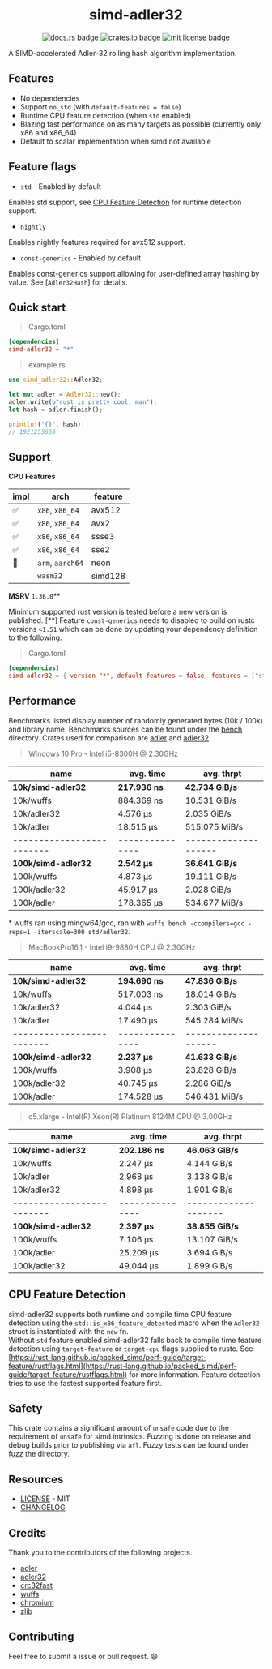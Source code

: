 <h1 align="center">simd-adler32</h1>
<p align="center">
  <a href="https://docs.rs/simd-adler32">
    <img alt="docs.rs badge" src="https://img.shields.io/docsrs/simd-adler32?style=flat-square">
  </a>
  <a href="https://crates.io/crates/simd-adler32">
    <img alt="crates.io badge" src="https://img.shields.io/crates/v/simd-adler32?style=flat-square">
  </a>
  <a href="https://github.com/mcountryman/simd-adler32/blob/main/LICENSE.md">
    <img alt="mit license badge" src="https://img.shields.io/github/license/mcountryman/simd-adler32?style=flat-square">
  </a>
</p>

A SIMD-accelerated Adler-32 rolling hash algorithm implementation.

## Features

- No dependencies
- Support `no_std` (with `default-features = false`)
- Runtime CPU feature detection (when `std` enabled)
- Blazing fast performance on as many targets as possible (currently only x86 and x86_64)
- Default to scalar implementation when simd not available

## Feature flags

- `std` - Enabled by default

Enables std support, see [CPU Feature Detection](#cpu-feature-detection) for runtime
detection support.

- `nightly`

Enables nightly features required for avx512 support.

- `const-generics` - Enabled by default

Enables const-generics support allowing for user-defined array hashing by value. See
[`Adler32Hash`] for details.

## Quick start

> Cargo.toml

```toml
[dependencies]
simd-adler32 = "*"
```

> example.rs

```rust
use simd_adler32::Adler32;

let mut adler = Adler32::new();
adler.write(b"rust is pretty cool, man");
let hash = adler.finish();

println!("{}", hash);
// 1921255656
```

## Support

**CPU Features**

| impl | arch             | feature |
| ---- | ---------------- | ------- |
| ✅   | `x86`, `x86_64`  | avx512  |
| ✅   | `x86`, `x86_64`  | avx2    |
| ✅   | `x86`, `x86_64`  | ssse3   |
| ✅   | `x86`, `x86_64`  | sse2    |
| 🚧   | `arm`, `aarch64` | neon    |
|      | `wasm32`         | simd128 |

**MSRV** `1.36.0`\*\*

Minimum supported rust version is tested before a new version is published. [**] Feature
`const-generics` needs to disabled to build on rustc versions `<1.51` which can be done
by updating your dependency definition to the following.

> Cargo.toml

```toml
[dependencies]
simd-adler32 = { version "*", default-features = false, features = ["std"] }
```

## Performance

Benchmarks listed display number of randomly generated bytes (10k / 100k) and library
name. Benchmarks sources can be found under the [bench](/bench) directory. Crates used for
comparison are [adler](https://crates.io/crates/adler) and
[adler32](https://crates.io/crates/adler32).

> Windows 10 Pro - Intel i5-8300H @ 2.30GHz

| name                      | avg. time       | avg. thrpt           |
| ------------------------- | --------------- | -------------------- |
| **10k/simd-adler32**      | **217.936 ns**  | **42.734 GiB/s**     |
| 10k/wuffs                 | 884.369 ns      | 10.531 GiB/s         |
| 10k/adler32               | 4.576 µs        | 2.035 GiB/s          |
| 10k/adler                 | 18.515 µs       | 515.075 MiB/s        |
| ------------------------- | --------------- | -------------------- |
| **100k/simd-adler32**     | **2.542 µs**    | **36.641 GiB/s**     |
| 100k/wuffs                | 4.873 µs        | 19.111 GiB/s         |
| 100k/adler32              | 45.917 µs       | 2.028 GiB/s          |
| 100k/adler                | 178.365 µs      | 534.677 MiB/s        |

\* wuffs ran using mingw64/gcc, ran with `wuffs bench -ccompilers=gcc -reps=1 -iterscale=300 std/adler32`.

> MacBookPro16,1 - Intel i9-9880H CPU @ 2.30GHz

| name                      | avg. time       | avg. thrpt           |
| ------------------------- | --------------- | -------------------- |
| **10k/simd-adler32**      | **194.690 ns**  | **47.836 GiB/s**     |
| 10k/wuffs                 | 517.003 ns      | 18.014 GiB/s         |
| 10k/adler32               | 4.044 µs        | 2.303 GiB/s          |
| 10k/adler                 | 17.490 µs       | 545.284 MiB/s        |
| ------------------------- | --------------- | -------------------- |
| **100k/simd-adler32**     | **2.237 µs**    | **41.633 GiB/s**     |
| 100k/wuffs                | 3.908 µs        | 23.828 GiB/s         |
| 100k/adler32              | 40.745 µs       | 2.286 GiB/s          |
| 100k/adler                | 174.528 µs      | 546.431 MiB/s        |

> c5.xlarge - Intel(R) Xeon(R) Platinum 8124M CPU @ 3.00GHz

| name                      | avg. time       | avg. thrpt           |
| ------------------------- | --------------- | -------------------- |
| **10k/simd-adler32**      | **202.186 ns**  | **46.063 GiB/s**     |
| 10k/wuffs                 | 2.247 µs        | 4.144 GiB/s          |
| 10k/adler                 | 2.968 µs        | 3.138 GiB/s          |
| 10k/adler32               | 4.898 µs        | 1.901 GiB/s          |
| ------------------------- | --------------- | -------------------- |
| **100k/simd-adler32**     | **2.397 µs**    | **38.855 GiB/s**     |
| 100k/wuffs                | 7.106 µs        | 13.107 GiB/s         |
| 100k/adler                | 25.209 µs       | 3.694 GiB/s          |
| 100k/adler32              | 49.044 µs       | 1.899 GiB/s          |

## CPU Feature Detection

simd-adler32 supports both runtime and compile time CPU feature detection using the
`std::is_x86_feature_detected` macro when the `Adler32` struct is instantiated with
the `new` fn.  
Without `std` feature enabled simd-adler32 falls back to compile time feature detection
using `target-feature` or `target-cpu` flags supplied to rustc. See [https://rust-lang.github.io/packed_simd/perf-guide/target-feature/rustflags.html](https://rust-lang.github.io/packed_simd/perf-guide/target-feature/rustflags.html)
for more information.
Feature detection tries to use the fastest supported feature first.

## Safety

This crate contains a significant amount of `unsafe` code due to the requirement of `unsafe`
for simd intrinsics. Fuzzing is done on release and debug builds prior to publishing via
`afl`. Fuzzy tests can be found under [fuzz](/fuzz) the directory.

## Resources

- [LICENSE](./LICENSE.md) - MIT
- [CHANGELOG](./CHANGELOG.md)

## Credits

Thank you to the contributors of the following projects.

- [adler](https://github.com/jonas-schievink/adler)
- [adler32](https://github.com/remram44/adler32-rs)
- [crc32fast](https://github.com/srijs/rust-crc32fast)
- [wuffs](https://github.com/google/wuffs)
- [chromium](https://bugs.chromium.org/p/chromium/issues/detail?id=762564)
- [zlib](https://zlib.net/)

## Contributing

Feel free to submit a issue or pull request. :smile:
